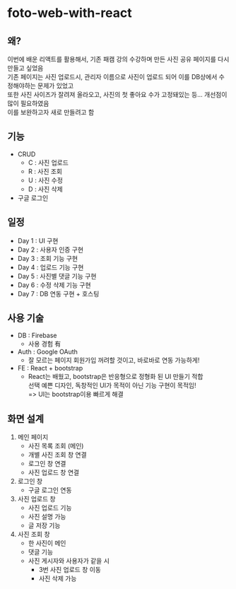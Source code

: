 # foto-web-with-react


왜?
-------

이번에 배운 리액트를 활용해서, 기존 패캠 강의 수강하며 만든 사진 공유 페이지를 다시 만들고 싶었음 <br />
기존 페이지는 사진 업로드시, 관리자 이름으로 사진이 업로드 되어 이를 DB상에서 수정해야하는 문제가 있었고 <br />
또한 사진 사이즈가 잘려져 올라오고, 사진의 첫 좋아요 수가 고정돼있는 등... 개선점이 많이 필요하였음 <br />
이를 보완하고자 새로 만들려고 함 <br />



기능
------

* CRUD
    - C : 사진 업로드
    - R : 사진 조회 
    - U : 사진 수정
    - D : 사진 삭제
* 구글 로그인



일정
-----

* Day 1 : UI 구현
* Day 2 : 사용자 인증 구현
* Day 3 : 조회 기능 구현 
* Day 4 : 업로드 기능 구현
* Day 5 : 사진별 댓글 기능 구현 
* Day 6 : 수정 삭제 기능 구현
* Day 7 : DB 연동 구현 + 호스팅



사용 기술
-------
* DB : Firebase
    * 사용 경험 有
* Auth : Google OAuth
    * 잘 모르는 페이지 회원가입 꺼려할 것이고, 바로바로 연동 가능하게! <br />
* FE : React + bootstrap
    * React는 배웠고, bootstrap은 반응형으로 정형화 된 UI 만들기 적합 <br/>
    선택 예쁜 디자인, 독창적인 UI가 목적이 아닌 기능 구현이 목적임! <br/>
    => UI는 bootstrap이용 빠르게 해결 <br/>



화면 설계
---------

1. 메인 페이지
    * 사진 목록 조회 (메인)
    * 개별 사진 조회 창 연결
    * 로그인 창 연결
    * 사진 업로드 창 연결
2. 로그인 창
    * 구글 로그인 연동
3. 사진 업로드 창
    * 사진 업로드 기능
    * 사진 설명 가능
    * 글 저장 기능
4. 사진 조회 창
    * 한 사진이 메인
    * 댓글 기능
    * 사진 게시자와 사용자가 같을 시 
        * 3번 사진 업로드 창 이동
        * 사진 삭제 가능
